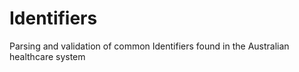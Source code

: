 # Identifiers
Parsing and validation of common Identifiers found in the Australian healthcare system
